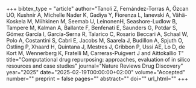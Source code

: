 +++
bibtex_type = "article"
author="Tanoli Z, Fernández-Torras A, Özcan UO, Kushnir A, Michelle Nader K, Gadiya Y, Fiorenza L, Ianevski A, Vähä-Koskela M, Miihkinen M, Seemab U, LeinonenH, Seashore-Ludlow B, Tampere M, Kalman A, Ballante F, Benfenati E, Saunders G, Potdar S, Gómez García I,  García-Serna R, Talarico C, Rosario Beccari A, Schaal W, Polo A, Costantini S, Cabri E, Jacobs M, Saarela J, Budillon A, Spjuth O, Östling P, Xhaard H, Quintana J, Mestres J, Gribbon P, Ussi AE, Lo D, de Kort M, Wennerberg K, Fratelli M, Carreras-Puigvert J and Aittokallio T"
title="Computational drug repurposing: approaches, evaluation of in silico resources and case studies"
journal="Nature Reviews Drug Discovery"
year="2025"
date="2025-02-19T00:00:00+02:00"
volume="Accepted"
number=""
preprint = false
pages=""
abstract=""
doi=""
url_html=""
+++
